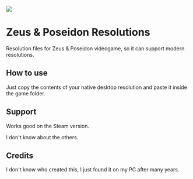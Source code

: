 ![](https://i.imgur.com/yavQa8M.png)

# Zeus & Poseidon Resolutions
Resolution files for Zeus & Poseidon videogame, so it can support modern resolutions.

## How to use
Just copy the contents of your native desktop resolution and paste it inside the game folder.

## Support
Works good on the Steam version.

I don't know about the others.

## Credits
I don't know who created this, I just found it on my PC after many years.
